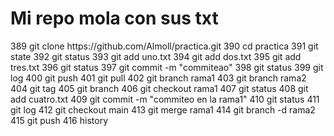 # Mi repo mola con sus txt
<p>389  git clone https://github.com/Almoll/practica.git
  390  cd practica
  391  git state
  392  git status
  393  git add uno.txt
  394  git add dos.txt
  395  git add tres.txt
  396  git status
  397  git commit -m "commiteao"
  398  git status
  399  git log
  400  git push
  401  git pull
  402  git branch rama1
  403  git branch rama2
  404  git tag
  405  git branch
  406  git checkout rama1
  407  git status
  408  git add cuatro.txt
  409  git commit -m "commiteo en la rama1"
  410  git status
  411  git log
  412  git checkout main
  413  git merge rama1
  414  git branch -d rama2
  415  git push
  416  history
</p>
